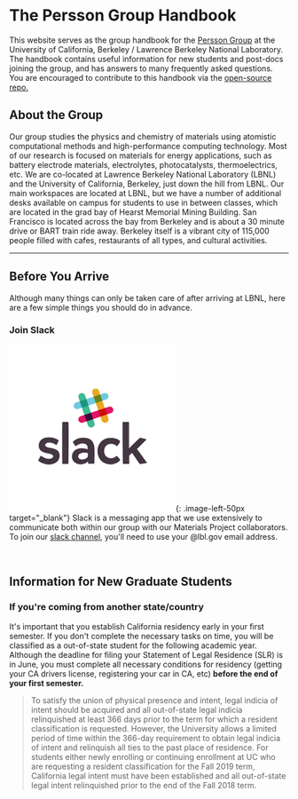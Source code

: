 <style type="text/css">
.image-right {
  display: block;
  margin-left: auto;
  margin-right: auto;
  float: right;
}

.image-left {
  display: block;
  margin-left: auto;
  margin-right: auto;
  float: left;
}

.image-left-50px {
  display: block;
  margin-left: auto;
  margin-right: auto;
  float: left;
  height: 50px;
}
</style>

# The Persson Group Handbook

This website serves as the group handbook for the [Persson Group](http://perssongroup.lbl.gov) at the University of California, Berkeley / Lawrence Berkeley National Laboratory. The handbook contains useful information for new students and post-docs joining the group, and has answers to many frequently asked questions. You are encouraged to contribute to this handbook via the [open-source repo.](http://perssongroup.lbl.gov)

## About the Group

Our group studies the physics and chemistry of materials using atomistic computational methods and high-performance computing technology. Most of our research is focused on materials for energy applications, such as battery electrode materials, electrolytes, photocatalysts, thermoelectrics, etc. We are co-located at Lawrence Berkeley National Laboratory (LBNL) and the University of California, Berkeley, just down the hill from LBNL. Our main workspaces are located at LBNL, but we have a number of additional desks available on campus for students to use in between classes, which are located in the grad bay of Hearst Memorial Mining Building. San Francisco is located across the bay from Berkeley and is about a 30 minute drive or BART train ride away. Berkeley itself is a vibrant city of 115,000 people filled with cafes, restaurants of all types, and cultural activities.

-----------------------------------------------------------------------------------------------------------------------------

## Before You Arrive

Although many things can only be taken care of after arriving at LBNL, here are a few simple things you should do in advance.

### Join Slack 
[![Slack logo](./resources/slack-logo.png)](){: .image-left-50px target="_blank"} Slack is a messaging app that we use extensively to communicate both within our group with our Materials Project collaborators. To join our [slack channel](https://berkeleytheory.slack.com), you'll need to use your @lbl.gov email address.


&nbsp;

## Information for New Graduate Students

### If you're coming from another state/country

It's important that you establish California residency early in your first semester. If you don't complete the necessary tasks on time, you will be classified as a out-of-state student for the following academic year. Although the deadline for filing your Statement of Legal Residence (SLR) is in June, you must complete all necessary conditions for residency (getting your CA drivers license, registering your car in CA, etc) **before the end of your first semester.**

>To satisfy the union of physical presence and intent, legal indicia of intent should be acquired and all out-of-state legal indicia relinquished at least 366 days prior to the term for which a resident classification is requested. However, the University allows a limited period of time within the 366-day requirement to obtain legal indicia of intent and relinquish all ties to the past place of residence. For students either newly enrolling or continuing enrollment at UC who are requesting a resident classification for the Fall 2019 term, California legal intent must have been established and all out-of-state legal intent relinquished prior to the end of the Fall 2018 term.
